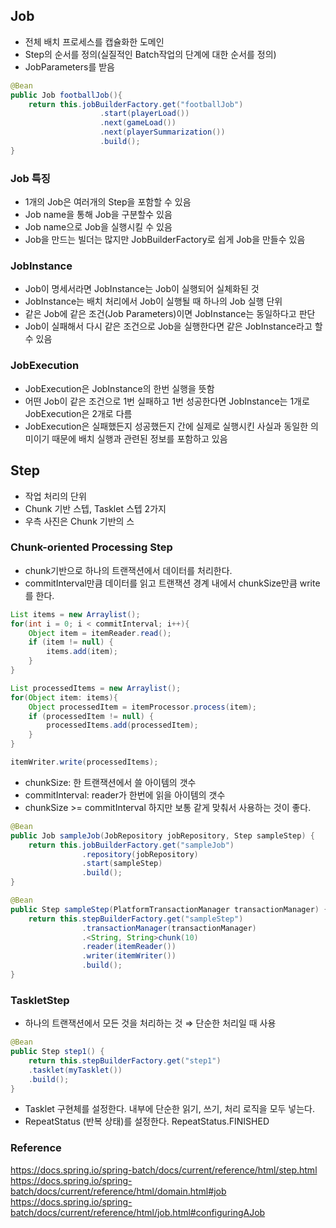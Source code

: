 ## Job

- 전체 배치 프로세스를 캡슐화한 도메인
- Step의 순서를 정의(실질적인 Batch작업의 단계에 대한 순서를 정의)
- JobParameters를 받음

```java
@Bean
public Job footballJob(){
    return this.jobBuilderFactory.get("footballJob")
                    .start(playerLoad())
                    .next(gameLoad())
                    .next(playerSummarization())
                    .build();
}
```

### Job 특징

- 1개의 Job은 여러개의 Step을 포함할 수 있음
- Job name을 통해 Job을 구분할수 있음
- Job name으로 Job을 실행시킬 수 있음
- Job을 만드는 빌더는 많지만 JobBuilderFactory로 쉽게 Job을 만들수 있음

### JobInstance

- Job이 명세서라면 JobInstance는 Job이 실행되어 실체화된 것
- JobInstance는 배치 처리에서 Job이 실행될 때 하나의 Job 실행 단위
- 같은 Job에 같은 조건(Job Parameters)이면 JobInstance는 동일하다고 판단
- Job이 실패해서 다시 같은 조건으로 Job을 실행한다면 같은 JobInstance라고 할 수 있음

### JobExecution

- JobExecution은 JobInstance의 한번 실행을 뜻함
- 어떤 Job이 같은 조건으로 1번 실패하고 1번 성공한다면 JobInstance는 1개로 JobExecution은 2개로 다름
- JobExecution은 실패했든지 성공했든지 간에 실제로 실행시킨 사실과 동일한 의미이기 때문에 배치 실행과 관련된 정보를 포함하고 있음


## Step

- 작업 처리의 단위
- Chunk 기반 스텝, Tasklet 스텝 2가지
- 우측 사진은 Chunk 기반의 스

### Chunk-oriented Processing Step

- chunk기반으로 하나의 트랜잭션에서 데이터를 처리한다.
- commitInterval만큼 데이터를 읽고 트랜잭션 경계 내에서 chunkSize만큼 write를 한다.

```java
List items = new Arraylist();
for(int i = 0; i < commitInterval; i++){
    Object item = itemReader.read();
    if (item != null) {
        items.add(item);
    }
}

List processedItems = new Arraylist();
for(Object item: items){
    Object processedItem = itemProcessor.process(item);
    if (processedItem != null) {
        processedItems.add(processedItem);
    }
}

itemWriter.write(processedItems);
```

- chunkSize: 한 트랜잭션에서 쓸 아이템의 갯수
- commitInterval: reader가 한번에 읽을 아이템의 갯수
- chunkSize >= commitInterval 하지만 보통 같게 맞춰서 사용하는 것이 좋다.

```java
@Bean
public Job sampleJob(JobRepository jobRepository, Step sampleStep) {
    return this.jobBuilderFactory.get("sampleJob")
    			.repository(jobRepository)
                .start(sampleStep)
                .build();
}

@Bean
public Step sampleStep(PlatformTransactionManager transactionManager) {
	return this.stepBuilderFactory.get("sampleStep")
				.transactionManager(transactionManager)
				.<String, String>chunk(10)
				.reader(itemReader())
				.writer(itemWriter())
				.build();
}
```

### TaskletStep


- 하나의 트랜잭션에서 모든 것을 처리하는 것 ⇒ 단순한 처리일 때 사용

```java
@Bean
public Step step1() {
    return this.stepBuilderFactory.get("step1")
    .tasklet(myTasklet())
    .build();
}
```

- Tasklet 구현체를 설정한다. 내부에 단순한 읽기, 쓰기, 처리 로직을 모두 넣는다.
- RepeatStatus (반복 상태)를 설정한다. RepeatStatus.FINISHED


### Reference
https://docs.spring.io/spring-batch/docs/current/reference/html/step.html <br>
https://docs.spring.io/spring-batch/docs/current/reference/html/domain.html#job <br>
https://docs.spring.io/spring-batch/docs/current/reference/html/job.html#configuringAJob